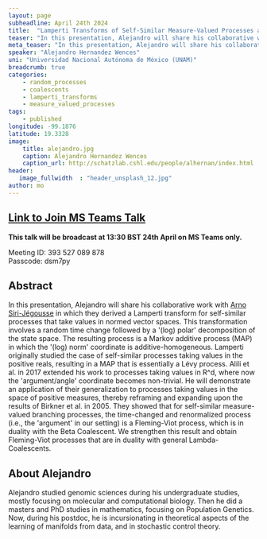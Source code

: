 ```yaml
---
layout: page
subheadline: April 24th 2024
title:  "Lamperti Transforms of Self-Similar Measure-Valued Processes and Simple Coalescents"
teaser: "In this presentation, Alejandro will share his collaborative work with Arno Siri-Jégousse in which they derived a Lamperti transform for self-similar processes that take values in normed vector spaces. "
meta_teaser: "In this presentation, Alejandro will share his collaborative work with Arno Siri-Jégousse in which they derived a Lamperti transform for self-similar processes that take values in normed vector spaces.  "
speaker: "Alejandro Hernandez Wences"
uni: "Universidad Nacional Autónoma de México (UNAM)"
breadcrumb: true 
categories:
    - random_processes
    - coalescents
    - lamperti_transforms
    - measure_valued_processes
tags:
    - published
longitude: -99.1876
latitude: 19.3328
image:
    title: alejandro.jpg 
    caption: Alejandro Hernandez Wences
    caption_url: http://schatzlab.cshl.edu/people/alhernan/index.html
header:
   image_fullwidth  : "header_unsplash_12.jpg"
author: mo
---
```


## [Link to Join MS Teams Talk](https://eur01.safelinks.protection.outlook.com/ap/t-59584e83/?url=https%3A%2F%2Fteams.microsoft.com%2Fl%2Fmeetup-join%2F19%253ameeting_N2Q2NGY2NDEtYWVmNS00NzE3LWI0ZWMtMWFiZmE3NGM2MTc3%2540thread.v2%2F0%3Fcontext%3D%257b%2522Tid%2522%253a%2522377e3d22-4ea1-422d-b0ad-8fcc89406b9e%2522%252c%2522Oid%2522%253a%252243af9e94-a882-4d59-8a92-d00c8899065e%2522%257d&data=05%7C01%7Cccvdli20%40bath.ac.uk%7C4692626d8c3a4fe9f94908db8387ab1b%7C377e3d224ea1422db0ad8fcc89406b9e%7C0%7C0%7C638248390924867986%7CUnknown%7CTWFpbGZsb3d8eyJWIjoiMC4wLjAwMDAiLCJQIjoiV2luMzIiLCJBTiI6Ik1haWwiLCJXVCI6Mn0%3D%7C3000%7C%7C%7C&sdata=riObWy2OxzM%2BmiKhOXgep0Rc7lT5F0csNZdbmKCBQ1A%3D&reserved=0)

**This talk will be broadcast at 13:30 BST 24th April on MS Teams only.**

Meeting ID: 393 527 089 878 \
Passcode: dsm7py

## Abstract

In this presentation, Alejandro will share his collaborative work with [Arno Siri-Jégousse](https://scholar.google.com.mx/citations?user=K0jp4CAAAAAJ&hl=en) in which they derived a Lamperti transform for self-similar processes that take values in normed vector spaces. This transformation involves a random time change followed by a '(log) polar' decomposition of the state space. The resulting process is a Markov additive process (MAP) in which the '(log) norm' coordinate is additive-homogeneous. Lamperti originally studied the case of self-similar processes taking values in the positive reals, resulting in a MAP that is essentially a Lévy process. Alili et al. in 2017 extended his work to processes taking values in R^d, where now the 'argument/angle' coordinate becomes non-trivial. He will demonstrate an application of their generalization to processes taking values in the space of positive measures, thereby reframing and expanding upon the results of Birkner et al. in 2005. They showed that for self-similar measure-valued branching processes, the time-changed and renormalized process (i.e., the 'argument' in our setting) is a Fleming-Viot process, which is in duality with the Beta Coalescent. We strengthen this result and obtain Fleming-Viot processes that are in duality with general Lambda-Coalescents.


## About Alejandro

Alejandro studied genomic sciences during his undergraduate studies, mostly focusing on molecular and computational biology. Then he did a masters and PhD studies in mathematics, focusing on Population Genetics. Now, during his postdoc, he is incursionating in theoretical aspects of the learning of manifolds from data, and in stochastic control theory.

